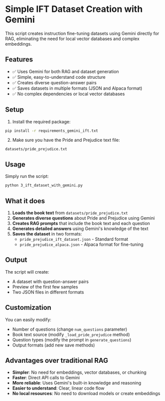 # Simple IFT Dataset Creation with Gemini

This script creates instruction fine-tuning datasets using Gemini directly for RAG, eliminating the need for local vector databases and complex embeddings.

## Features

- ✅ Uses Gemini for both RAG and dataset generation
- ✅ Simple, easy-to-understand code structure  
- ✅ Creates diverse question-answer pairs
- ✅ Saves datasets in multiple formats (JSON and Alpaca format)
- ✅ No complex dependencies or local vector databases

## Setup

1. Install the required package:
```bash
pip install -r requirements_gemini_ift.txt
```

2. Make sure you have the Pride and Prejudice text file:
```
datasets/pride_prejudice.txt
```

## Usage

Simply run the script:
```bash
python 3_ift_dataset_with_gemini.py
```

## What it does

1. **Loads the book text** from `datasets/pride_prejudice.txt`
2. **Generates diverse questions** about Pride and Prejudice using Gemini
3. **Creates RAG prompts** that include the book text and each question
4. **Generates detailed answers** using Gemini's knowledge of the text
5. **Saves the dataset** in two formats:
   - `pride_prejudice_ift_dataset.json` - Standard format
   - `pride_prejudice_alpaca.json` - Alpaca format for fine-tuning

## Output

The script will create:
- A dataset with question-answer pairs
- Preview of the first few samples
- Two JSON files in different formats

## Customization

You can easily modify:
- Number of questions (change `num_questions` parameter)
- Book text source (modify `_load_pride_prejudice` method)
- Question types (modify the prompt in `generate_questions`)
- Output formats (add new save methods)

## Advantages over traditional RAG

- **Simpler**: No need for embeddings, vector databases, or chunking
- **Faster**: Direct API calls to Gemini
- **More reliable**: Uses Gemini's built-in knowledge and reasoning
- **Easier to understand**: Clear, linear code flow
- **No local resources**: No need to download models or create embeddings 